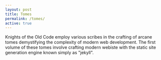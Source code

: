 ```yaml
---
layout: post
title: Tomes
permalink: /tomes/
active: true
---
```


Knights of the Old Code employ various scribes in the crafting of arcane tomes demystifying the complexity of modern web development. The first volume of these tomes involve crafting modern webiste with the static site generation engine known simply as "jekyll".